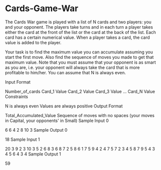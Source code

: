 # Cards-Game-War
The Cards War game is played with a list of N cards and two players: you and your opponent. The players take turns and in each turn a player takes either the card at the front of the list or the card at the back of the list. Each card has a certain numerical value. When a player takes a card, the card value is added to the player.

Your task is to find the maximum value you can accumulate assuming you start the first move. Also find the sequence of moves you made to get that maximum value. Note that you must assume that your opponent is as smart as you are, i.e. your opponent will always take the card that is more profitable to him/her. You can assume that N is always even.


Input Format

Number_of_cards
Card_1 Value
Card_2 Value
Card_3 Value
...
Card_N Value
Constraints

N is always even
Values are always positive
Output Format

Total_Accumulated_Value
Sequence of moves with no spaces (your moves in Capital, your opponents' in Small)
Sample Input 0

6
6
4
2
8
10
3
Sample Output 0

18
Sample Input 1

20
3
9
2
3
10
3
5
2
6
8
3
6
8
7
2
5
8
6
1
7
5
9
4
2
4
7
5
7
2
3
4
5
8
7
9
5
4
3
4
5
6
4
3
4
Sample Output 1

59
